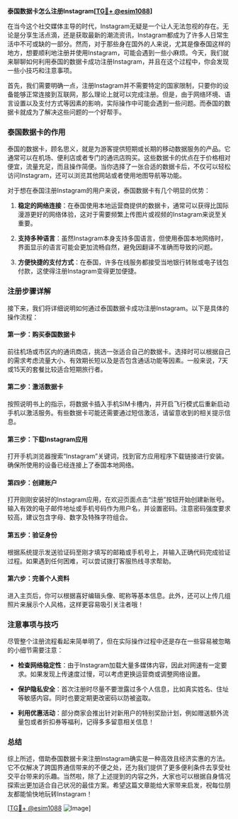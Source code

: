 **泰国数据卡怎么注册Instagram[[TG💪+ @esim1088](https://t.me/s/esim1088)]**

在当今这个社交媒体主导的时代，Instagram无疑是一个让人无法忽视的存在。无论是分享生活点滴，还是获取最新的潮流资讯，Instagram都成为了许多人日常生活中不可或缺的一部分。然而，对于那些身在国外的人来说，尤其是像泰国这样的地方，想要顺利地注册并使用Instagram，可能会遇到一些小麻烦。今天，我们就来聊聊如何利用泰国的数据卡成功注册Instagram，并且在这个过程中，你会发现一些小技巧和注意事项。

首先，我们需要明确一点，注册Instagram并不需要特定的国家限制，只要你的设备能够正常连接到互联网，那么理论上就可以完成注册。但是，由于网络环境、语言设置以及支付方式等因素的影响，实际操作中可能会遇到一些问题。而泰国的数据卡就成为了解决这些问题的一个好帮手。

### 泰国数据卡的作用

泰国的数据卡，顾名思义，就是为游客提供短期或长期的移动数据服务的产品。它通常可以在机场、便利店或者专门的通讯店购买。这些数据卡的优点在于价格相对便宜，流量充足，而且操作简便。当你选择了一张合适的数据卡后，不仅可以轻松访问Instagram，还可以浏览其他网站或者使用地图导航等功能。

对于想在泰国注册Instagram的用户来说，泰国数据卡有几个明显的优势：

1. **稳定的网络连接**：在泰国使用本地运营商提供的数据卡，通常可以获得比国际漫游更好的网络体验，这对于需要频繁上传图片或视频的Instagram来说至关重要。
   
2. **支持多种语言**：虽然Instagram本身支持多国语言，但使用泰国本地网络时，界面显示的语言可能会更加流畅自然，避免因翻译不准确而导致的问题。

3. **方便快捷的支付方式**：在泰国，许多在线服务都接受当地银行转账或电子钱包付款，这使得注册Instagram变得更加便捷。

### 注册步骤详解

接下来，我们将详细说明如何通过泰国数据卡成功注册Instagram。以下是具体的操作流程：

#### 第一步：购买泰国数据卡
前往机场或市区内的通讯商店，挑选一张适合自己的数据卡。选择时可以根据自己的需求考虑流量大小、有效期长短以及是否包含通话功能等因素。一般来说，7天或15天的套餐比较适合短期旅行者。

#### 第二步：激活数据卡
按照说明书上的指示，将数据卡插入手机SIM卡槽内，并开启飞行模式后重新启动手机以激活服务。有些数据卡可能还需要通过短信激活，请留意收到的相关提示信息。

#### 第三步：下载Instagram应用
打开手机浏览器搜索“Instagram”关键词，找到官方应用程序下载链接进行安装。确保所使用的设备已经连接上了泰国本地网络。

#### 第四步：创建账户
打开刚刚安装好的Instagram应用，在欢迎页面点击“注册”按钮开始创建新账号。输入有效的电子邮件地址或手机号码作为用户名，并设置密码。注意密码强度要求较高，建议包含字母、数字及特殊字符组合。

#### 第五步：验证身份
根据系统提示发送验证码至刚才填写的邮箱或手机号上，并输入正确代码完成验证过程。如果遇到任何困难，可以尝试拨打客服热线寻求帮助。

#### 第六步：完善个人资料
进入主页后，你可以根据喜好编辑头像、昵称等基本信息。此外，还可以上传几组照片来展示个人风格，这样更容易吸引关注者哦！

### 注意事项与技巧

尽管整个注册流程看起来简单明了，但在实际操作过程中还是存在一些容易被忽略的小细节需要注意：

- **检查网络稳定性**：由于Instagram加载大量多媒体内容，因此对网速有一定要求。如果发现上传速度过慢，可以考虑更换运营商或调整网络设置。
  
- **保护隐私安全**：首次注册时尽量不要泄露过多个人信息，比如真实姓名、住址等敏感内容。同时也要定期更改密码以防被盗取。

- **利用优惠活动**：部分商家会推出针对新用户的特别奖励计划，例如赠送额外流量包或者折扣券等福利，记得多多留意相关信息！

### 总结

综上所述，借助泰国数据卡来注册Instagram确实是一种高效且经济实惠的方法。它不仅解决了跨国界通信带来的不便之处，还为我们提供了更多便利条件去享受社交平台带来的乐趣。当然啦，除了上述提到的内容之外，大家也可以根据自身情况探索出更加适合自己状况的最佳方案。希望这篇文章能给大家带来启发，祝每位朋友都能愉快地玩转Instagram！

[[TG💪+ @esim1088](https://t.me/s/esim1088) ![Image](https://i.postimg.cc/4NQfJmqS/Snipaste-2025-05-13-00-14-12.png)]